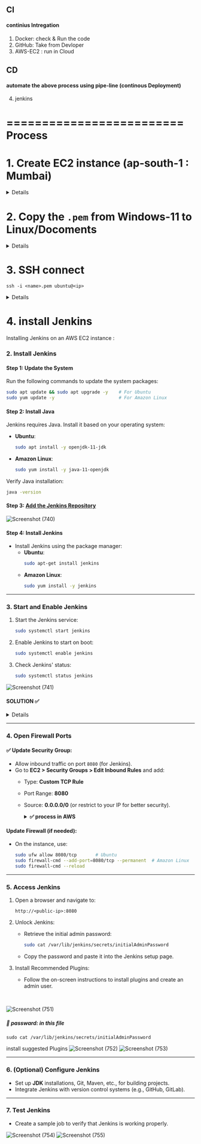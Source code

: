 ## CI
#### continius Intregation
1. Docker: check & Run the code
2. GitHub: Take from Devloper
3. AWS-EC2 : run in Cloud

## CD
#### automate the above process using pipe-line (continous Deployment)
4. jenkins

# ========================= Process

# 1. Create EC2 instance (ap-south-1 : Mumbai)
  <details aline="center">
       
  ![Screenshot (722)](https://github.com/user-attachments/assets/5da24da5-a6ec-4c30-a180-3aeadf1af7be)  
  ![Screenshot (723)](https://github.com/user-attachments/assets/eaae6b0b-ce20-4f92-82f2-6214df0ce16c)
  ![Screenshot (724)](https://github.com/user-attachments/assets/1bc8dac4-49b1-43e9-843e-02ba657b28fa)
  ![Screenshot (725)](https://github.com/user-attachments/assets/5d551320-3f19-42ef-8384-253cfb1d6c3b)
  ![Screenshot (726)](https://github.com/user-attachments/assets/d67416f5-fb96-415b-8e8c-477b20325b2e)
  ![Screenshot (727)](https://github.com/user-attachments/assets/e8f5efc5-e2ac-4474-9d0d-ecac4d4fcbc6)
  </details>
  
# 2. Copy the `.pem` from Windows-11 to Linux/Docoments

  <details aline="center">
    
  ![Screenshot (728)](https://github.com/user-attachments/assets/be707424-cd0f-4521-a1a4-76a349a6c93b)
  ![Screenshot (729)](https://github.com/user-attachments/assets/e1b14964-a661-455a-bb68-da5c86078e15)
  </details>
  
# 3. SSH connect

```
ssh -i <name>.pem ubuntu@<ip>
```
<details aline="center">
  
![Screenshot (730)](https://github.com/user-attachments/assets/d2ef2a28-8e8b-4fd3-b793-54991fbaf7bd)
![Screenshot (731)](https://github.com/user-attachments/assets/c5ccdd58-78ed-408f-94ac-991caad0720a)
</details>

# 4. install Jenkins

Installing Jenkins on an AWS EC2 instance :

### **2. Install Jenkins**
#### **Step 1: Update the System**
Run the following commands to update the system packages:

```bash
sudo apt update && sudo apt upgrade -y    # For Ubuntu
sudo yum update -y                        # For Amazon Linux
```

#### **Step 2: Install Java**
Jenkins requires Java. Install it based on your operating system:

- **Ubuntu**:
  ```bash
  sudo apt install -y openjdk-11-jdk
  ```

- **Amazon Linux**:
  ```bash
  sudo yum install -y java-11-openjdk
  ```

Verify Java installation:

```bash
java -version
```

#### **Step 3: [Add the Jenkins Repository](https://www.jenkins.io/doc/book/installing/linux/#debianubuntu)**

![Screenshot (740)](https://github.com/user-attachments/assets/ccf5a248-31d0-46e4-8419-7e2e5ee12f46)

#### **Step 4: Install Jenkins**
- Install Jenkins using the package manager:
  - **Ubuntu**:
    ```bash
    sudo apt-get install jenkins
    ```
  - **Amazon Linux**:
    ```bash
    sudo yum install -y jenkins
    ```

---

### **3. Start and Enable Jenkins**
1. Start the Jenkins service:
   ```bash
   sudo systemctl start jenkins
   ```
2. Enable Jenkins to start on boot:
   ```bash
   sudo systemctl enable jenkins
   ```

3. Check Jenkins' status:
   ```bash
   sudo systemctl status jenkins
   ```
![Screenshot (741)](https://github.com/user-attachments/assets/8376c685-8542-4235-a22f-835165ac6855)

#### SOLUTION ✅

<details aline="center">
  
🚥🚥🚥🚥🚥🚥🚥🚥🚥🚥
```
sudo journalctl -xeu jenkins.service
```
![Screenshot (742)](https://github.com/user-attachments/assets/7fd5c381-b569-4c56-a196-5956d0b80576)
```
sudo ls -l /var/log/jenkins
sudo cat /var/log/jenkins/jenkins.log
df -h
JAVA_ARGS="-Djava.awt.headless=true"
sudo systemctl restart jenkins
systemctl daemon-reload
```
![Screenshot (743)](https://github.com/user-attachments/assets/15264f9a-33d7-4e4e-8641-56f922c98428)

```
sudo systemctl restart jenkins
sudo systemctl status jenkins
```
![Screenshot (744)](https://github.com/user-attachments/assets/ad3de3c6-6262-46aa-8539-e59e61916fe5)
![Screenshot (745)](https://github.com/user-attachments/assets/1ac484fd-a667-4d3f-b4a6-4ee5f6460553)

🚥🚥🚥🚥🚥🚥🚥🚥🚥🚥
</details>

---

### **4. Open Firewall Ports**
#### ✅ Update Security Group:
- Allow inbound traffic on port `8080` (for Jenkins).
- Go to **EC2 > Security Groups > Edit Inbound Rules** and add:
  - Type: **Custom TCP Rule**
  - Port Range: **8080**
  - Source: **0.0.0.0/0** (or restrict to your IP for better security).

    <details aline="center">
     <summary><b> ✅ process in AWS</b></summary><br>
      
    ![Screenshot (747)](https://github.com/user-attachments/assets/2ff3f4a9-ea0c-4aae-b054-d3b5625024f7)
    ![Screenshot (748)](https://github.com/user-attachments/assets/45f99861-0c9d-42f7-9a03-7b0f1b83ff47)
    ![Screenshot (750)](https://github.com/user-attachments/assets/507f4d3b-1599-458d-8901-9aa11d92c7d5)

    </details>

#### Update Firewall (if needed):
- On the instance, use:
  ```bash
  sudo ufw allow 8080/tcp       # Ubuntu
  sudo firewall-cmd --add-port=8080/tcp --permanent  # Amazon Linux
  sudo firewall-cmd --reload
  ```

---

### **5. Access Jenkins**
1. Open a browser and navigate to:
   ```
   http://<public-ip>:8080
   ```
2. Unlock Jenkins:
   - Retrieve the initial admin password:
     ```bash
     sudo cat /var/lib/jenkins/secrets/initialAdminPassword
     ```
   - Copy the password and paste it into the Jenkins setup page.

3. Install Recommended Plugins:
   - Follow the on-screen instructions to install plugins and create an admin user.

</br>

![Screenshot (751)](https://github.com/user-attachments/assets/ea1fda05-19f9-4295-8784-e021aca0a714)

  ##### 🔑 passward: in this file
  ```
  sudo cat /var/lib/jenkins/secrets/initialAdminPassword
  ```
  install suggested Plugins
  ![Screenshot (752)](https://github.com/user-attachments/assets/340af1d4-ed0a-4a9e-99e4-6dd63ace2ba2)
  ![Screenshot (753)](https://github.com/user-attachments/assets/de02a60e-4a9f-4e59-83cb-287372a73e85)

---

### **6. (Optional) Configure Jenkins**
- Set up **JDK** installations, Git, Maven, etc., for building projects.
- Integrate Jenkins with version control systems (e.g., GitHub, GitLab).

---

### **7. Test Jenkins**
- Create a sample job to verify that Jenkins is working properly.

![Screenshot (754)](https://github.com/user-attachments/assets/bb0a697e-0073-43fa-8ab4-57d7e5ae30f3)
![Screenshot (755)](https://github.com/user-attachments/assets/3cf53f11-5bea-49f6-a69d-694fcb56c844)

